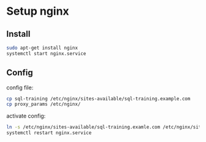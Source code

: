 <!--
SPDX-FileCopyrightText: 2023 2023, Nicolas Bota, Marcel Geiger, Florian Paul, Rajbir Singh, Niklas Sirch, Jan Swiridow, Duc Minh Vu, Mike Wegele

SPDX-License-Identifier: CC0-1.0
-->

# Setup nginx

## Install
```bash
sudo apt-get install nginx
systemctl start nginx.service
```

## Config

config file:
```bash
cp sql-training /etc/nginx/sites-available/sql-training.example.com
cp proxy_params /etc/nginx/ 
```

activate config:
```bash
ln -s /etc/nginx/sites-available/sql-training.examle.com /etc/nginx/sites-enabled/
systemctl restart nginx.service
```
